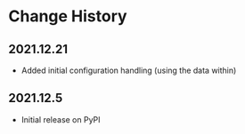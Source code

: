 # Change History

## 2021.12.21

* Added initial configuration handling (using the data within)

## 2021.12.5

* Initial release on PyPI
